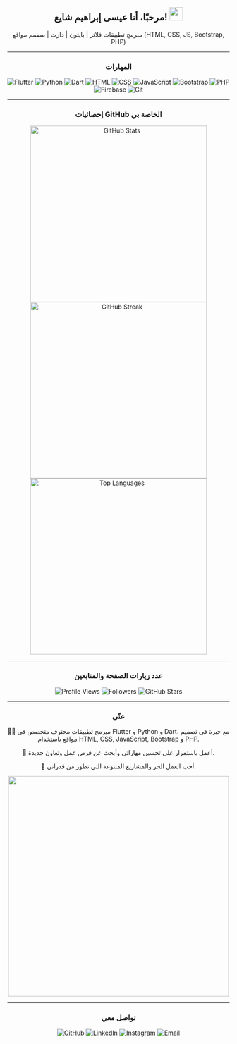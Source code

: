 <div style="text-align: center;">
 
  <h2>مرحبًا، أنا عيسى إبراهيم شايع! <img src="https://media.giphy.com/media/hvRJCLFzcasrR4ia7z/giphy.gif" width="30px"/></h2>
  <p>مبرمج تطبيقات فلاتر | بايثون | دارت | مصمم مواقع (HTML, CSS, JS, Bootstrap, PHP)</p>
</div>

---

<div style="text-align: center;">
  <h3>المهارات</h3>
  <img src="https://img.icons8.com/color/48/000000/flutter.png" alt="Flutter"/>
  <img src="https://img.icons8.com/color/48/000000/python.png" alt="Python"/>
  <img src="https://img.icons8.com/color/48/000000/dart.png" alt="Dart"/>
  <img src="https://img.icons8.com/color/48/000000/html-5.png" alt="HTML"/>
  <img src="https://img.icons8.com/color/48/000000/css3.png" alt="CSS"/>
  <img src="https://img.icons8.com/color/48/000000/javascript.png" alt="JavaScript"/>
  <img src="https://img.icons8.com/color/48/000000/bootstrap.png" alt="Bootstrap"/>
  <img src="https://img.icons8.com/color/48/000000/php.png" alt="PHP"/>
  <img src="https://img.icons8.com/color/48/000000/firebase.png" alt="Firebase"/>
  <img src="https://img.icons8.com/color/48/000000/git.png" alt="Git"/>
</div>

---

<div style="text-align: center;">
  <h3>إحصائيات GitHub الخاصة بي</h3>
  <img src="https://github-readme-stats.vercel.app/api?username=eissashaya&show_icons=true&theme=radical" alt="GitHub Stats" width="400"/>
  <img src="https://github-readme-streak-stats.herokuapp.com/?user=eissashaya&theme=radical" alt="GitHub Streak" width="400"/>
  <img src="https://github-readme-stats.vercel.app/api/top-langs/?username=eissashaya&layout=compact&theme=radical" alt="Top Languages" width="400"/>
</div>

---

<div style="text-align: center;">
  <h3>عدد زيارات الصفحة والمتابعين</h3>
  <img src="https://komarev.com/ghpvc/?username=eissashaya&style=flat-square&color=blue" alt="Profile Views"/>
  <img src="https://img.shields.io/github/followers/eissashaya?style=social" alt="Followers"/>
  <img src="https://img.shields.io/github/stars/eissashaya?style=social" alt="GitHub Stars"/>
</div>

---

<div style="text-align: center;">
  <h3>عنّي</h3>
  <p>👨‍💻 مبرمج تطبيقات محترف متخصص في Flutter و Python و Dart، مع خبرة في تصميم مواقع باستخدام HTML, CSS, JavaScript, Bootstrap و PHP.</p>
  <p>💼 أعمل باستمرار على تحسين مهاراتي وأبحث عن فرص عمل وتعاون جديدة.</p>
  <p>🌟 أحب العمل الحر والمشاريع المتنوعة التي تطور من قدراتي.</p>
  <img src="https://user-images.githubusercontent.com/74038190/225813708-98b745f2-7d22-48cf-9150-083f1b00d6c9.gif" width="500"/>
</div>

---

<div style="text-align: center;">
  <h3>تواصل معي</h3>
  <a href="https://github.com/eissashaya"><img src="https://img.icons8.com/fluent/48/000000/github.png" alt="GitHub"/></a>
  <a href="https://www.linkedin.com/in/eissa-ibrahim-shaya"><img src="https://img.icons8.com/color/48/000000/linkedin.png" alt="LinkedIn"/></a>
  <a href="https://www.instagram.com/eissa_shaya"><img src="https://img.icons8.com/fluent/48/000000/instagram-new.png" alt="Instagram"/></a>
  <a href="mailto:eissa.shaya@example.com"><img src="https://img.icons8.com/fluent/48/000000/email.png" alt="Email"/></a>
</div>
